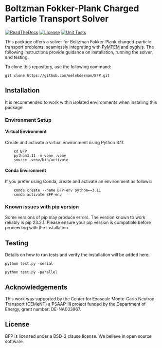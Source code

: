 # Boltzman Fokker-Plank Charged Particle Transport Solver

[![ReadTheDocs](https://readthedocs.org/projects/bfp/badge/?version=latest&style=flat)](https://bfp.readthedocs.org/en/latest/ )
[![License](https://img.shields.io/badge/License-BSD_3--Clause-blue.svg)](https://opensource.org/licenses/BSD-3-Clause)
[![Unit Tests](https://github.com/melekderman/BFP/actions/workflows/test.yml/badge.svg)](https://github.com/melekderman/BFP/actions/workflows/test.yml)

This package offers a solver for Boltzman Fokker-Plank charged-particle transport problems, seamlessly integrating with [PyMFEM](https://github.com/mfem/PyMFEM) and [pyglvis](https://github.com/GLVis/pyglvis). The following instructions provide guidance on installation, running the solver, and testing.

To clone this repository, use the following command:
```
git clone https://github.com/melekderman/BFP.git
```

## Installation

It is recommended to work within isolated environments when installing this package.

### Environment Setup

#### Virtual Environment

Create and activate a virtual environment using Python 3.11:
```
    cd BFP
    python3.11 -m venv .venv
    source .venv/bin/activate
```
#### Conda Environment

If you prefer using Conda, create and activate an environment as follows:
```
    conda create --name BFP-env python==3.11
    conda activate BFP-env
```
### Known issues with pip version

Some versions of pip may produce errors. The version known to work reliably is pip 23.2.1. Please ensure your pip version is compatible before proceeding with the installation.

## Testing

Details on how to run tests and verify the installation will be added here.

```
python test.py -serial
```
```
python test.py -parallel
```

## Acknowledgements

This work was supported by the Center for Exascale Monte-Carlo Neutron Transport (CEMeNT) a PSAAP-III project funded by the Department of Energy, grant number: DE-NA003967.

## License

BFP is licensed under a BSD-3 clause license. We believe in open source software.

